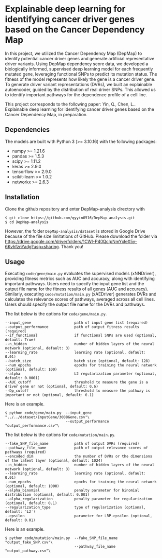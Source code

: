 # Explainable deep learning for identifying cancer driver genes based on the Cancer Dependency Map

In this project, we utilized the Cancer Dependency Map (DepMap) to identify potential cancer driver genes and generate artificial representative driver variants. Using DepMap dependency score data, we developed a biologically informed, supervised deep learning model for each frequently mutated gene, leveraging functional SNPs to predict its mutation status. The fitness of the model represents how likely the gene is a cancer driver gene. To generate driver variant representations (DVRs), we built an explainable autoencoder, guided by the distribution of real driver SNPs. This allowed us to identify important pathways for the dependence profile of a cell line. 

This project corresponds to the following paper: Yin, Q., Chen, L.. Explainable deep learning for identifying cancer driver genes based on the Cancer Dependency Map, in preparation.

## Dependencies
The models are built with Python 3 (>= 3.10.16) with the following packages:

* numpy >= 1.21.6
* pandas >= 1.5.3
* scipy >= 1.11.2
* keras >= 2.9.0
* tensorflow >= 2.9.0
* scikit-learn >= 1.0.2
* networkx >= 2.6.3

## Installation
Clone the github repository and enter DepMap-analysis directory with

    $ git clone https://github.com/qyyin0516/DepMap-analysis.git
    $ cd DepMap-analysis
  
However, the folder `DepMap-analysis/dataset` is stored in Google Drive because of the file size limitations of GitHub. Please download the folder via https://drive.google.com/drive/folders/1CWI-P40QcIpNmYxleX5y-6KvhfznYadg?usp=sharing. Thank you! 

## Usage
Executing `code/gene/main.py` evaluates the supervised models (xNNDriver), providing fitness metrics such as AUC and accuracy, along with identifying important pathways. Users need to specify the input gene list and the output file name for the fitness results of all genes (AUC and accuracy). Similarly, executing `code/mutation/main.py` (xAEDriver) generates DVRs and calculates the relevance scores of pathways, averaged across all cell lines. Users should specify the output file name for the DVRs and pathways.

The list below is the options for `code/gene/main.py`.


    --input_gene                    path of input gene list (required)
    --output_performance            path of output fitness results (required)
    --if_functional                 if functional SNPs are used (optional, default: True)
    --n_hidden                      number of hidden layers of the neural network (optional, default: 3)
    --learning_rate                 learning rate (optional, default: 0.01)
    --batch_size                    batch size (optional, default: 128)
    --num_epochs                    epochs for training the neural network (optional, default: 100)
    --alpha                         L2 regularization parameter (optional, default: 0.0001)
    --AUC_cutoff                    threshold to measure the gene is a driver gene or not (optional, default: 0.6)
    --Dp_cutoff                     threshold to measure the pathway is important or not (optional, default: 0.1)

Here is an example.

    $ python code/gene/main.py  --input_gene "../../dataset/InputGene/3008Gene.csv"\
                                --output_performance "output_performance.csv"\

The list below is the options for `code/mutation/main.py`.

    --fake_SNP_file_name            path of output DVRs (required)
    --pathway_file_name             path of output relevance scores of pathways (required)
    --encoded_dim                   the number of DVRs or the dimensions of the latent layer (optional, default: 1024)
    --n_hidden                      number of hidden layers of the neural network (optional, default: 3)
    --learning_rate                 learning rate (optional, default: 0.01)
    --num_epochs                    epochs for training the neural network (optional, default: 1000)
    --alpha_binomial                penalty parameter for binomial distribution (optional, default: 0.001)
    --alpha_regularization          penalty parameter for regularization (optional, default: 0.1)
    --regularization_type           type of regularization (optional, default: 'L2')
    --epsilon                       parameter for LRP-epsilon (optional, default: 0.01)

Here is an example.

    $ python code/mutation/main.py  --fake_SNP_file_name "output_fake_SNP.csv"\
                                    --pathway_file_name "output_pathway.csv"\
